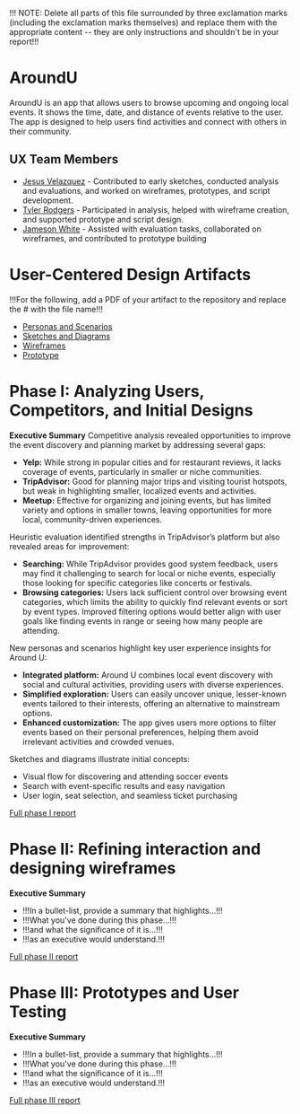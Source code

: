 !!! NOTE: Delete all parts of this file surrounded by three exclamation marks (including the exclamation marks themselves) and replace them with the appropriate content -- they are only instructions and shouldn't be in your report!!!

# AroundU

AroundU is an app that allows users to browse upcoming and ongoing local events. It shows the time, date, and distance of events relative to the user. The app is designed to help users find activities and connect with others in their community.

## UX Team Members

* [Jesus Velazquez](https://jesus-portfolio-link.com) - Contributed to early sketches, conducted analysis and evaluations, and worked on wireframes, prototypes, and script development.
* [Tyler Rodgers](https://tyler-portfolio-link.com) - Participated in analysis, helped with wireframe creation, and supported prototype and script design.
* [Jameson White](https://jameson-portfolio-link.com) - Assisted with evaluation tasks, collaborated on wireframes, and contributed to prototype building

# User-Centered Design Artifacts
 
!!!For the following, add a PDF of your artifact to the repository and replace the # with the file name!!!

* [Personas and Scenarios](personas/)
* [Sketches and Diagrams](sketches/)
* [Wireframes](wireframes/)
* [Prototype](#)

# Phase I: Analyzing Users, Competitors, and Initial Designs

**Executive Summary**
Competitive analysis revealed opportunities to improve the event discovery and planning market by addressing several gaps:  
- **Yelp:** While strong in popular cities and for restaurant reviews, it lacks coverage of events, particularly in smaller or niche communities.  
- **TripAdvisor:** Good for planning major trips and visiting tourist hotspots, but weak in highlighting smaller, localized events and activities.  
- **Meetup:** Effective for organizing and joining events, but has limited variety and options in smaller towns, leaving opportunities for more local, community-driven experiences.  

Heuristic evaluation identified strengths in TripAdvisor’s platform but also revealed areas for improvement:  
- **Searching:** While TripAdvisor provides good system feedback, users may find it challenging to search for local or niche events, especially those looking for specific categories like concerts or festivals.  
- **Browsing categories:** Users lack sufficient control over browsing event categories, which limits the ability to quickly find relevant events or sort by event types. Improved filtering options would better align with user goals like finding events in range or seeing how many people are attending.

New personas and scenarios highlight key user experience insights for Around U:  
- **Integrated platform:** Around U combines local event discovery with social and cultural activities, providing users with diverse experiences.  
- **Simplified exploration:** Users can easily uncover unique, lesser-known events tailored to their interests, offering an alternative to mainstream options.  
- **Enhanced customization:** The app gives users more options to filter events based on their personal preferences, helping them avoid irrelevant activities and crowded venues.

Sketches and diagrams illustrate initial concepts:  
- Visual flow for discovering and attending soccer events  
- Search with event-specific results and easy navigation  
- User login, seat selection, and seamless ticket purchasing



[Full phase I report](phaseI/)

# Phase II: Refining interaction and designing wireframes

**Executive Summary**

* !!!In a bullet-list, provide a summary that highlights...!!!
* !!!What you've done during this phase...!!!
* !!!and what the significance of it is...!!!
* !!!as an executive would understand.!!!

[Full phase II report](phaseII/)

# Phase III: Prototypes and User Testing

**Executive Summary**

* !!!In a bullet-list, provide a summary that highlights...!!!
* !!!What you've done during this phase...!!!
* !!!and what the significance of it is...!!!
* !!!as an executive would understand.!!!

[Full phase III report](phaseIII/)
